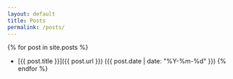```yaml
---
layout: default
title: Posts
permalink: /posts/
---
```


{% for post in site.posts %}
  - [{{ post.title }}]({{ post.url }}) ({{ post.date | date: "%Y-%m-%d" }})
{% endfor %}
